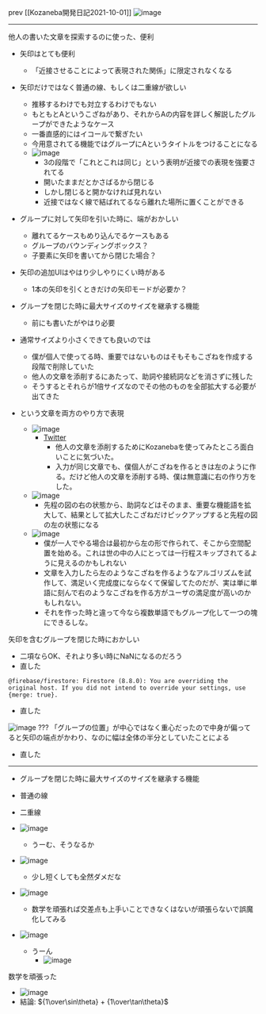 
prev [[Kozaneba開発日記2021-10-01]]
![image](https://gyazo.com/112315562acdd784a4fb2715e28089f3/thumb/1000)


-----
他人の書いた文章を探索するのに使った、便利
- 矢印はとても便利
    - 「近接させることによって表現された関係」に限定されなくなる

- 矢印だけではなく普通の線、もしくは二重線が欲しい
    - 推移するわけでも対立するわけでもない
    - もともとAというこざねがあり、それからAの内容を詳しく解説したグループができたようなケース
    - 一番直感的にはイコールで繋ぎたい
    - 今用意されてる機能ではグループにAというタイトルをつけることになる
    - ![image](https://gyazo.com/72b05907e6c63bfc2c1030b979e489ed/thumb/1000)
        - 3の段階で「これとこれは同じ」という表明が近接での表現を強要されてる
        - 開いたままだとかさばるから閉じる
        - しかし閉じると開かなければ見れない
        - 近接ではなく線で結ばれてるなら離れた場所に置くことができる

- グループに対して矢印を引いた時に、端がおかしい
    - 離れてるケースもめり込んでるケースもある
    - グループのバウンディングボックス？
    - 子要素に矢印を書いてから閉じた場合？

- 矢印の追加UIはやはり少しやりにくい時がある
    - 1本の矢印を引くときだけの矢印モードが必要か？

- グループを閉じた時に最大サイズのサイズを継承する機能
    - 前にも書いたがやはり必要

- 通常サイズより小さくできても良いのでは
    - 僕が個人で使ってる時、重要ではないものはそもそもこざねを作成する段階で削除していた
    - 他人の文章を添削するにあたって、助詞や接続詞などを消さずに残した
    - そうするとそれらが1倍サイズなのでその他のものを全部拡大する必要が出てきた
- という文章を両方のやり方で表現
    - ![image](https://gyazo.com/efa0595dc7e8d9185c4ed23ea1670805/thumb/1000)
        - [Twitter](https://twitter.com/nishio/status/1444699350085423106)
            - 他人の文章を添削するためにKozanebaを使ってみたところ面白いことに気づいた。
            - 入力が同じ文章でも、僕個人がこざねを作るときは左のように作る。だけど他人の文章を添削する時、僕は無意識に右の作り方をした。
    - ![image](https://gyazo.com/a647b14f4a9e0ad3387657471dc5bd5e/thumb/1000)
        - 先程の図の右の状態から、助詞などはそのまま、重要な機能語を拡大して、結果として拡大したこざねだけピックアップすると先程の図の左の状態になる
    - ![image](https://gyazo.com/0becd01a242df92dc5f1f838448bdc28/thumb/1000)
        - 僕が一人でやる場合は最初から左の形で作られて、そこから空間配置を始める。これは世の中の人にとっては一行程スキップされてるように見えるのかもしれない
        - 文章を入力したら左のようなこざねを作るようなアルゴリズムを試作して、満足いく完成度にならなくて保留してたのだが、実は単に単語に刻んで右のようなこざねを作る方がユーザの満足度が高いのかもしれない。
        - それを作った時と違って今なら複数単語でもグループ化して一つの塊にできるしな。

矢印を含むグループを閉じた時におかしい
- 二項ならOK、それより多い時にNaNになるのだろう
- 直した

`@firebase/firestore: Firestore (8.8.0): You are overriding the original host. If you did not intend to override your settings, use {merge: true}.`
- 直した

![image](https://gyazo.com/ede48304d187644ad953ec443438106d/thumb/1000)
???
「グループの位置」が中心ではなく重心だったので中身が偏ってると矢印の端点がかわり、なのに幅は全体の半分としていたことによる
- 直した

---

- グループを閉じた時に最大サイズのサイズを継承する機能
- 普通の線
- 二重線

- ![image](https://gyazo.com/90a6ed3be3687f6434f564f88742658c/thumb/1000)
    - うーむ、そうなるか
- ![image](https://gyazo.com/4d463f6028898c9760c14429eed4e87f/thumb/1000)
    - 少し短くしても全然ダメだな
- ![image](https://gyazo.com/eb2de04e8499f8f7e80ebf4dad96eb9b/thumb/1000)
    - 数学を頑張れば交差点も上手いことできなくはないが頑張らないで誤魔化してみる
- ![image](https://gyazo.com/a74551e2fd66e7f65ba493e78caf8f3d/thumb/1000)
    - うーん
        - ![image](https://gyazo.com/6aed61e2e21465e5b5f16b402b0b25f0/thumb/1000)

数学を頑張った
- ![image](https://gyazo.com/112315562acdd784a4fb2715e28089f3/thumb/1000)
- 結論: ${1\over\sin\theta} + {1\over\tan\theta}$
